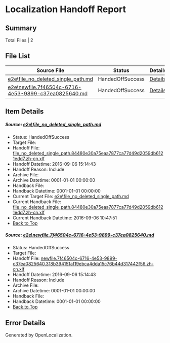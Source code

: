# <a name='report-top'></a> Localization Handoff Report

## Summary
 Total Files | 2

## File List
 Source File | Status | Details 
 ----------- | ------ | ------- 
 [e2e\file_no_deleted_single_path.md](https://github.com/OpenLocalizationTestOrg/ol-test0/blob/d4c2bc0d01baa143ab07c06f04ce0c8eac27d44c/e2e/file_no_deleted_single_path.md) | HandedOffSuccess | [Details](#ef0d0b9dfa3d86fa0564654834326a5cf17d453d3)
 [e2e\newfile.7f46504c-6716-4e53-9899-c37ea0825640.md](https://github.com/OpenLocalizationTestOrg/ol-test0/blob/d4c2bc0d01baa143ab07c06f04ce0c8eac27d44c/e2e/newfile.7f46504c-6716-4e53-9899-c37ea0825640.md) | HandedOffSuccess | [Details](#e1c4f0a1ebc09710fc9a4fe0772a4c607421f6505)

## Item Details
##### <a name='ef0d0b9dfa3d86fa0564654834326a5cf17d453d3'></a> Source: [e2e\file_no_deleted_single_path.md](https://github.com/OpenLocalizationTestOrg/ol-test0/blob/d4c2bc0d01baa143ab07c06f04ce0c8eac27d44c/e2e/file_no_deleted_single_path.md)
* Status: HandedOffSuccess
* Target File: 
* Handoff File: [file_no_deleted_single_path.84480e30a75eaa7877ca77d49d2059db6121edd7.zh-cn.xlf](https://github.com/OpenLocalizationTestOrg/ol-test0-handoff/blob/7bc83bee9f6266d9b2d917f74e7551a69f0bb717/ol-handoff/OpenLocalizationTestOrg/ol-test0-zhcn/ci/mt/file_no_deleted_single_path.84480e30a75eaa7877ca77d49d2059db6121edd7.zh-cn.xlf)
* Handoff Datetime: 2016-09-06 15:14:43
* Handoff Reason: Include
* Archive File: 
* Archive Datetime: 0001-01-01 00:00:00
* Handback File: 
* Handback Datetime: 0001-01-01 00:00:00
* Current Target File: [e2e\file_no_deleted_single_path.md](https://github.com/OpenLocalizationTestOrg/ol-test0-zhcn/blob/94de8ce5bab7c67bdf92a0abfa16b285cd470cde/e2e/file_no_deleted_single_path.md)
* Current Handback File: [file_no_deleted_single_path.84480e30a75eaa7877ca77d49d2059db6121edd7.zh-cn.xlf](https://github.com/OpenLocalizationTestOrg/ol-test0-handback/blob/02db38cbf7eb6c982a9cea926f1c6c6393165a27/ol-handback/OpenLocalizationTestOrg/ol-test0-zhcn/ci/mt/file_no_deleted_single_path.84480e30a75eaa7877ca77d49d2059db6121edd7.zh-cn.xlf)
* Current Handback Datetime: 2016-09-06 10:47:51
* [Back to Top](#report-top)

##### <a name='e1c4f0a1ebc09710fc9a4fe0772a4c607421f6505'></a> Source: [e2e\newfile.7f46504c-6716-4e53-9899-c37ea0825640.md](https://github.com/OpenLocalizationTestOrg/ol-test0/blob/d4c2bc0d01baa143ab07c06f04ce0c8eac27d44c/e2e/newfile.7f46504c-6716-4e53-9899-c37ea0825640.md)
* Status: HandedOffSuccess
* Target File: 
* Handoff File: [newfile.7f46504c-6716-4e53-9899-c37ea0825640.318b394151af19ebca4dda15c76b44d317442f56.zh-cn.xlf](https://github.com/OpenLocalizationTestOrg/ol-test0-handoff/blob/7bc83bee9f6266d9b2d917f74e7551a69f0bb717/ol-handoff/OpenLocalizationTestOrg/ol-test0-zhcn/ci/mt/newfile.7f46504c-6716-4e53-9899-c37ea0825640.318b394151af19ebca4dda15c76b44d317442f56.zh-cn.xlf)
* Handoff Datetime: 2016-09-06 15:14:43
* Handoff Reason: Include
* Archive File: 
* Archive Datetime: 0001-01-01 00:00:00
* Handback File: 
* Handback Datetime: 0001-01-01 00:00:00
* [Back to Top](#report-top)


## Error Details

Generated by OpenLocalization.
